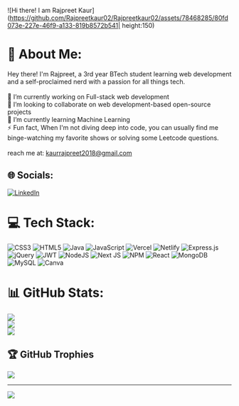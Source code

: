 
![Hi there! I am Rajpreet Kaur](https://github.com/Rajpreetkaur02/Rajpreetkaur02/assets/78468285/80fd073e-227e-46f9-a133-819b8572b541| height:150)

# 💫 About Me:
Hey there! I'm Rajpreet, a 3rd year BTech student learning web development and a self-proclaimed nerd with a passion for all things tech. <br><br>🔭 I’m currently working on Full-stack web development<br>👯 I’m looking to collaborate on web development-based open-source projects<br>🌱 I’m currently learning Machine Learning<br>⚡ Fun fact, When I'm not diving deep into code, you can usually find me binge-watching my favorite shows or solving some Leetcode questions.<br><br>reach me at: kaurrajpreet2018@gmail.com


## 🌐 Socials:
[![LinkedIn](https://img.shields.io/badge/LinkedIn-%230077B5.svg?logo=linkedin&logoColor=white)](https://linkedin.com/in/rajpreet-kaur-491b2a205) 

# 💻 Tech Stack:
![CSS3](https://img.shields.io/badge/css3-%231572B6.svg?style=for-the-badge&logo=css3&logoColor=white) ![HTML5](https://img.shields.io/badge/html5-%23E34F26.svg?style=for-the-badge&logo=html5&logoColor=white) ![Java](https://img.shields.io/badge/java-%23ED8B00.svg?style=for-the-badge&logo=java&logoColor=white) ![JavaScript](https://img.shields.io/badge/javascript-%23323330.svg?style=for-the-badge&logo=javascript&logoColor=%23F7DF1E) ![Vercel](https://img.shields.io/badge/vercel-%23000000.svg?style=for-the-badge&logo=vercel&logoColor=white) ![Netlify](https://img.shields.io/badge/netlify-%23000000.svg?style=for-the-badge&logo=netlify&logoColor=#00C7B7) ![Express.js](https://img.shields.io/badge/express.js-%23404d59.svg?style=for-the-badge&logo=express&logoColor=%2361DAFB) ![jQuery](https://img.shields.io/badge/jquery-%230769AD.svg?style=for-the-badge&logo=jquery&logoColor=white) ![JWT](https://img.shields.io/badge/JWT-black?style=for-the-badge&logo=JSON%20web%20tokens) ![NodeJS](https://img.shields.io/badge/node.js-6DA55F?style=for-the-badge&logo=node.js&logoColor=white) ![Next JS](https://img.shields.io/badge/Next-black?style=for-the-badge&logo=next.js&logoColor=white) ![NPM](https://img.shields.io/badge/NPM-%23000000.svg?style=for-the-badge&logo=npm&logoColor=white) ![React](https://img.shields.io/badge/react-%2320232a.svg?style=for-the-badge&logo=react&logoColor=%2361DAFB) ![MongoDB](https://img.shields.io/badge/MongoDB-%234ea94b.svg?style=for-the-badge&logo=mongodb&logoColor=white) ![MySQL](https://img.shields.io/badge/mysql-%2300f.svg?style=for-the-badge&logo=mysql&logoColor=white) ![Canva](https://img.shields.io/badge/Canva-%2300C4CC.svg?style=for-the-badge&logo=Canva&logoColor=white)
# 📊 GitHub Stats:
![](https://github-readme-stats.vercel.app/api?username=Rajpreetkaur02&theme=tokyonight&hide_border=true&include_all_commits=true&count_private=true)<br/>
![](https://github-readme-streak-stats.herokuapp.com/?user=Rajpreetkaur02&theme=tokyonight&hide_border=true)<br/>
![](https://github-readme-stats.vercel.app/api/top-langs/?username=Rajpreetkaur02&theme=tokyonight&hide_border=true&include_all_commits=true&count_private=true&layout=compact)

## 🏆 GitHub Trophies
![](https://github-profile-trophy.vercel.app/?username=Rajpreetkaur02&theme=monokai&no-frame=true&no-bg=false&margin-w=4)

---
[![](https://visitcount.itsvg.in/api?id=Rajpreetkaur02&icon=0&color=0)](https://visitcount.itsvg.in)

<!-- Proudly created with GPRM ( https://gprm.itsvg.in ) -->
<!--
**Rajpreetkaur02/Rajpreetkaur02** is a ✨ _special_ ✨ repository because its `README.md` (this file) appears on your GitHub profile.

Here are some ideas to get you started:

- 🔭 I’m currently working on ...
- 🌱 I’m currently learning ...
- 👯 I’m looking to collaborate on ...
- 🤔 I’m looking for help with ...
- 💬 Ask me about ...
- 📫 How to reach me: ...
- 😄 Pronouns: ...
- ⚡ Fun fact: ...
-->
